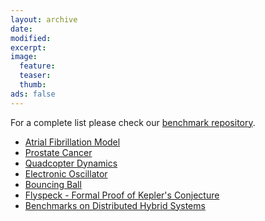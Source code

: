 ```yaml
---
layout: archive
date:
modified:
excerpt:
image:
  feature:
  teaser:
  thumb:
ads: false
---
```

For a complete list please check our [benchmark repository][benchmark repo]. 

[benchmark repo]: https://github.com/dreal/benchmarks

 - [Atrial Fibrillation Model](./atrial_fibrillation)
 - [Prostate Cancer](./prostate_cancer)
 - [Quadcopter Dynamics](./quad)
 - [Electronic Oscillator](./electronic_oscillator)
 - [Bouncing Ball](./bouncing_ball)
 - [Flyspeck - Formal Proof of Kepler's Conjecture](./flyspeck)
 - [Benchmarks on Distributed Hybrid Systems](./networks)

